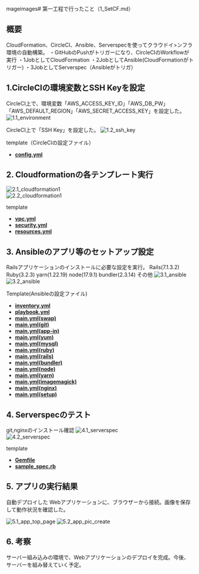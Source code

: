 mageimages# 第一工程で行ったこと（1_SetCF.md）

## 概要
CloudFormation、CircleCI、Ansible、Serverspecを使ってクラウドイ>ンフラ環境の自動構築。
・GitHubのPushがトリガーになり、CircleCIのWorkflowが実行
・1JobとしてCloudFormation
・2JobとしてAnsible(CloudFormationがトリガー)
・3JobとしてServerspec（Ansibleがトリガ）


## 1.CircleCIの環境変数とSSH Keyを設定
CircleCI上で、環境変数「AWS_ACCESS_KEY_ID」「AWS_DB_PW」「AWS_DEFAULT_REGION」「AWS_SECRET_ACCESS_KEY」を設定した。
![1.1_environment](images1/1.1_environment.png)  

CircleCI上で「SSH Key」を設定した。
![1.2_ssh_key](images1/1.2_ssh_key.png)  

template（CircleCIの設定ファイル）
 - [**config.yml**](/template1/circleci/config.yml)  


## 2. Cloudformationの各テンプレート実行
![2.1_cloudformation1](images1/2.1_cloudformation1.png)  
![2.2_cloudformation1](images1/2.2_cloudformation1.png)

template
- [**vpc.yml**](/template1/cloudformation/vpc.yml)  
- [**security.yml**](/template1/cloudformation/security.yml) 
- [**resources.yml**](/template1/cloudformation/resources.yml)  



## 3. Ansibleのアプリ等のセットアップ設定
Railsアプリケーションのインストールに必要な設定を実行。
Rails(7.1.3.2)
Ruby(3.2.3)
yarn(1.22.19)
node(17.9.1)
bundler(2.3.14)
その他
![3.1_ansible](images1/3.1_ansible.png)  
![3.2_ansible](images1/3.2_ansible.png) 


Template(Ansibleの設定ファイル)
 - [**inventory.yml**](/template1/ansible/inventory.yml)  
 - [**playbook.yml**](/template1/ansible/playbook.yml)  
 - [**main.yml(swap)**](/template1/ansible/roles/swap/tasks/main.yml)  
 - [**main.yml(git)**](/template1/ansible/roles/git/tasks/main.yml)  
 - [**main.yml(app-in)**](/template1/ansible/roles/app-in/tasks/main.yml)  
 - [**main.yml(yum)**](/template1/ansible/roles/yum/tasks/main.yml) 
 - [**main.yml(mysql)**](/template1/ansible/roles/mysql/tasks/main.yml)
 - [**main.yml(ruby)**](/template1/ansible/roles/ruby/tasks/main.yml)
 - [**main.yml(rails)**](/template1/ansible/roles/rails/tasks/main.yml)
 - [**main.yml(bundler)**](/template1/ansible/roles/bundler/main.yml)
 - [**main.yml(node)**](/template1/ansible/roles/node/main.yml)
 - [**main.yml(yarn)**](/template1/ansible/roles/yarn/tasks/main.yml)
 - [**main.yml(imagemagick)**](/template1/ansible/roles/imagemagick/tasks/main.yml)
 - [**main.yml(nginx)**](/template1/ansible/roles/nginx/tasks/main.yml)
 - [**main.yml(setup)**](/template1/ansible/roles/setup/tasks/main.yml)

## 4. Serverspecのテスト
git,nginxのインストール確認
![4.1_serverspec](images1/4.1_serverspec.png)  
![4.2_serverspec](images1/4.2_serverspec.png)

template
 - [**Gemfile**](/template1/serverspec/Gemfile)  
 - [**sample_spec.rb**](/template1/serverspec/spec/54.64.64.240/sample_spec.rb)

## 5. アプリの実行結果
自動デプロイした Webアプリケーションに、ブラウザーから接続。画像を保存して動作状況を確認した。
  

![5.1_app_top_page](images1/5.1_app_top_page.png)
![5.2_app_pic_create](images1/5.2_app_pic_create.png)


 
## 6. 考察
サーバー組み込みの環境で、Webアプリケーションのデプロイを完成。今後、サーバーを組み替えていく予定。
